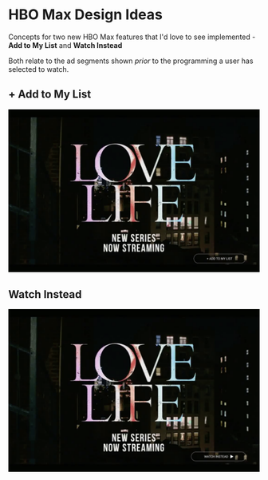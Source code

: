# HBO Max Design Ideas
Concepts for two new HBO Max features that I'd love to see implemented - **Add to My List** and **Watch Instead**

Both relate to the ad segments shown _prior_ to the programming a user has selected to watch.


## + Add to My List
<img src="https://github.com/gemmakbarlow/hbo-max-design-concepts/blob/master/Add.png" />



## Watch Instead
<img src="https://github.com/gemmakbarlow/hbo-max-design-concepts/blob/master/Watch%20Now%20Instead.png" />

